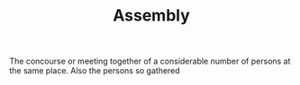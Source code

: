 ---
title: Assembly
letter: A
permalink: "/definitions/bld-assembly.html"
body: The concourse or meeting together of a considerable number of persons at the
  same place. Also the persons so gathered
published_at: '2018-07-07'
source: Black's Law Dictionary 2nd Ed (1910)
layout: post
---